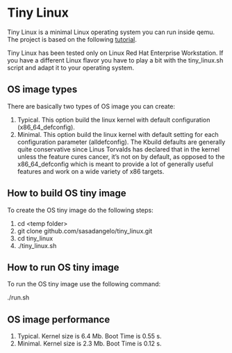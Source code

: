# Tiny Linux

Tiny Linux is a minimal Linux operating system you can run inside qemu. The project is based on the following [tutorial](http://mgalgs.github.io/2015/05/16/how-to-build-a-custom-linux-kernel-for-qemu-2015-edition.html).

Tiny Linux has been tested only on Linux Red Hat Enterprise Workstation. If you have a different Linux flavor you have to play a bit with the tiny_linux.sh script and adapt it to your operating system.

## OS image types

There are basically two types of OS image you can create:

1.  Typical. This option build the linux kernel with default configuration (x86_64_defconfig).
2.  Minimal. This option build the linux kernel with default setting for each configuration parameter (alldefconfig). The Kbuild defaults are generally quite conservative since Linus Torvalds has declared that in the kernel unless the feature cures cancer, it’s not on by default, as opposed to the x86_64_defconfig which is meant to provide a lot of generally useful features and work on a wide variety of x86 targets.

## How to build OS tiny image

To create the OS tiny image do the following steps:

1. cd \<temp folder\>
2. git clone github.com/sasadangelo/tiny_linux.git
3. cd tiny_linux
4. ./tiny_linux.sh

## How to run OS tiny image

To run the OS tiny image use the following command:

./run.sh

## OS image performance

1. Typical. Kernel size is 6.4 Mb. Boot Time is 0.55 s.
2. Minimal. Kernel size is 2.3 Mb. Boot Time is 0.12 s.
